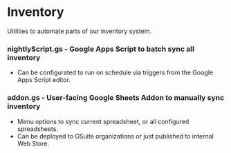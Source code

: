# Inventory
Utilities to automate parts of our inventory system.

### nightlyScript.gs - Google Apps Script to batch sync all inventory
- Can be configurated to run on schedule via triggers from the Google Apps Script editor.

### addon.gs - User-facing Google Sheets Addon to manually sync inventory
- Menu options to sync current spreadsheet, or all configured spreadsheets.
- Can be deployed to GSuite organizations or just published to internal Web Store.